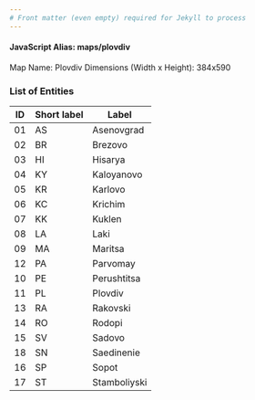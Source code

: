 ```yaml
---
# Front matter (even empty) required for Jekyll to process
---
```


#### JavaScript Alias: maps/plovdiv

Map Name: Plovdiv
Dimensions (Width x Height): 384x590





### List of Entities

ID | Short label | Label
---|---|---|
01|AS|Asenovgrad
02|BR|Brezovo
03|HI|Hisarya
04|KY|Kaloyanovo
05|KR|Karlovo
06|KC|Krichim
07|KK|Kuklen
08|LA|Laki
09|MA|Maritsa
12|PA|Parvomay
10|PE|Perushtitsa
11|PL|Plovdiv
13|RA|Rakovski
14|RO|Rodopi
15|SV|Sadovo
18|SN|Saedinenie
16|SP|Sopot
17|ST|Stamboliyski

